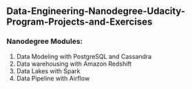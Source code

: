 ## Data-Engineering-Nanodegree-Udacity-Program-Projects-and-Exercises 

### Nanodegree Modules:

1. Data Modeling with PostgreSQL and Cassandra 
2. Data warehousing with Amazon Redshift
3. Data Lakes with Spark
4. Data Pipeline with Airflow


